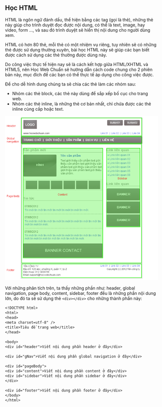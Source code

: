 ## Học HTML
HTML là ngôn ngữ đánh dấu, thể hiện bằng các tag (gọi là thẻ), những thẻ này giúp cho trình duyệt đọc được nội dung, có thể là text, image, hay video, form ..., và sau đó trình duyệt sẽ hiển thị nội dung cho người dùng xem.

HTML có hơn 80 thẻ, mỗi thẻ có một nhiệm vụ riêng, tuy nhiên sẽ có những thẻ được sử dụng thường xuyên, bài học HTML này sẽ giúp các bạn biết được cách sử dụng các thẻ thường được dùng này.

Do công việc thực tế hiện nay sẽ là cách kết hợp giữa HTML/XHTML và HTML5, nên Học Web Chuẩn sẽ hướng dẫn cách code chung cho 2 phiên bản này, mục đích để các bạn có thể thực tế áp dụng cho công việc được.

Để cho dễ hình dung chúng ta sẽ chia các thẻ làm các nhóm sau:

* Nhóm các thẻ block, các thẻ này dùng để sắp xếp bố cục cho trang web.
* Nhóm các thẻ inline, là những thẻ cơ bản nhất, chỉ chứa được các thẻ inline cùng cấp hoặc text.

![Giao diện web](../theory/images/img_structure_analysic.gif)

Với những phân tích trên, ta thấy những phần như: header, global navigation, page body, content, sidebar, footer đều là những phần nội dung lớn, do đó ta sẽ sử dụng thẻ `<div></div>` cho những thành phần này:

```{html}
<!DOCTYPE html>
<html>
<head>
<meta charset=utf-8" />
<title>Tiêu đề trang web</title>
</head>

<body>
<div id="header">Viết nội dung phần header ở đây</div>

<div id="gNav">Viết nội dung phần global navigation ở đây</div>

<div id="pageBody">
<div id="content">Viết nội dung phần content ở đây</div>
<div id="sidebar">Viết nội dung phần sidebar ở đây</div>
</div>

<div id="footer">Viết nội dung phần footer ở đây</div>
</body>
</html>
```

